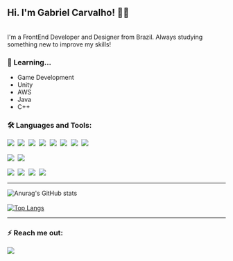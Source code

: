 ## Hi. I'm Gabriel Carvalho! 👨‍💻

<br>
I'm a FrontEnd Developer and Designer from Brazil. Always studying something new to improve my skills!
<br>

### 📘 Learning... 

 - Game Development
 - Unity
 - AWS
 - Java
 - C++

### 🛠️ Languages and Tools:
<pre><img src="https://img.shields.io/badge/javascript-black?&style=for-the-badge&logo=javascript&logoColor=yellow" /> <img src="https://img.shields.io/badge/HTML5-black?&style=for-the-badge&logo=HTML5&logoColor=orange" /> <img src="https://img.shields.io/badge/CSS3-black?&style=for-the-badge&logo=CSS3&logoColor=blue" /> <img src="https://img.shields.io/badge/React-black?&style=for-the-badge&logo=React&logoColor=blue" /> <img src="https://img.shields.io/badge/Python-black?&style=for-the-badge&logo=Python&logoColor=green" /> <img src="https://img.shields.io/badge/Flask-black?&style=for-the-badge&logo=Flask&logoColor=green" /> <img src="https://img.shields.io/badge/Jinja-black?&style=for-the-badge&logo=Jinja&logoColor=#B41717" /> <img src="https://img.shields.io/badge/AWS-black?&style=for-the-badge&logo=amazon-aws&logoColor=#232F3E" /> 

<img src="https://img.shields.io/badge/docker-black?&style=for-the-badge&logo=docker&logoColor=#2496ED" /> <img src="https://img.shields.io/badge/git-black?&style=for-the-badge&logo=git&logoColor=orange" /></pre>

<pre><img src="https://img.shields.io/badge/Csharp-black?&style=for-the-badge&logo=C-sharp&logoColor=blue" /> <img src="https://img.shields.io/badge/java-black?&style=for-the-badge&logo=Java&logoColor=brown" /> <img src="https://img.shields.io/badge/unity-black?&style=for-the-badge&logo=unity&logoColor=#FFFFFF" /> <img src="https://img.shields.io/badge/c++-black?&style=for-the-badge&logo=cplusplus&logoColor=#00599C" /></pre>

<hr/>

![Anurag's GitHub stats](https://github-readme-stats.vercel.app/api?username=GabrielCASilva&show_icons=true&theme=radical)
<br/>
<br/>
[![Top Langs](https://github-readme-stats.vercel.app/api/top-langs/?username=GabrielCASilva&layout=compact&theme=radical)](https://github.com/GabrielCASilva/github-readme-stats)

<hr/>

###  ⚡ Reach me out:  
  <pre><a href="https://www.linkedin.com/in/gabrielcarvalho01/"><img src="https://img.shields.io/badge/linkedin-%230077B5.svg?&style=for-the-badge&logo=linkedin&logoColor=white" /></a></pre>

<!--
**GabrielCASilva/GabrielCASilva** is a ✨ _special_ ✨ repository because its `README.md` (this file) appears on your GitHub profile.

Here are some ideas to get you started:

- 🔭 I’m currently working on ...
- 🌱 I’m currently learning ...
- 👯 I’m looking to collaborate on ...
- 🤔 I’m looking for help with ...
- 💬 Ask me about ...
- 📫 How to reach me: ...
- 😄 Pronouns: ...
- ⚡ Fun fact: ...
-->

